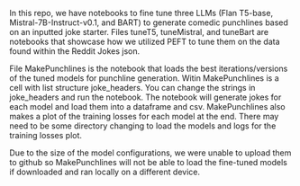 In this repo, we have notebooks to fine tune three LLMs (Flan T5-base, Mistral-7B-Instruct-v0.1, and BART) to generate comedic punchlines based on an inputted joke starter.
Files tuneT5, tuneMistral, and tuneBart are notebooks that showcase how we utilized PEFT to tune them on the data found within the Reddit Jokes json. 

File MakePunchlines is the notebook that loads the best iterations/versions of the tuned models for punchline generation. Witin MakePunchlines is a cell with list structure joke_headers. You can change the strings in joke_headers and run the notebook. The notebook will generate jokes for each model and load them into a dataframe and csv. MakePunchlines also makes a plot of the training losses for each model at the end. There may need to be some directory changing to load the models and logs for the training losses plot. 

Due to the size of the model configurations, we were unable to upload them to github so MakePunchlines will not be able to load the fine-tuned models if downloaded and ran locally on a different device. 
